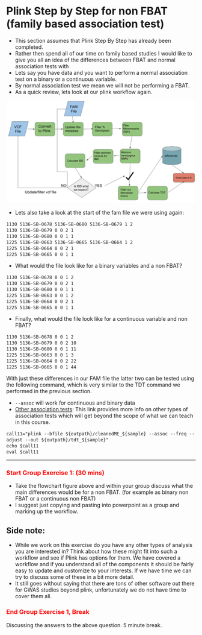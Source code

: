 # Plink Step by Step for non FBAT (family based association test)

- This section assumes that Plink Step By Step has already been completed.
- Rather then spend all of our time on family based studies I would like to give you all an idea of the differences between FBAT and normal association tests with
- Lets say you have data and you want to perform a normal association test on a binary or a continuous variable.
- By normal association test we mean we will not be performing a FBAT.
- As a quick review, lets look at our plink workflow again. 

![](figures/2075fd2e.png)

- Lets also take a look at the start of the fam file we were using again:

```
1130 5136-SB-0678 5136-SB-0680 5136-SB-0679 1 2
1130 5136-SB-0679 0 0 2 1
1130 5136-SB-0680 0 0 1 1
1225 5136-SB-0663 5136-SB-0665 5136-SB-0664 1 2
1225 5136-SB-0664 0 0 2 1
1225 5136-SB-0665 0 0 1 1
```

- What would the file look like for a binary variables and a non FBAT?

```
1130 5136-SB-0678 0 0 1 2
1130 5136-SB-0679 0 0 2 1
1130 5136-SB-0680 0 0 1 1
1225 5136-SB-0663 0 0 1 2
1225 5136-SB-0664 0 0 2 1
1225 5136-SB-0665 0 0 1 1
```

- Finally, what would the file look like for a continuous variable and non FBAT?

```
1130 5136-SB-0678 0 0 1 2
1130 5136-SB-0679 0 0 2 10
1130 5136-SB-0680 0 0 1 11
1225 5136-SB-0663 0 0 1 3
1225 5136-SB-0664 0 0 2 22
1225 5136-SB-0665 0 0 1 44
```


With just these differences in our FAM file the latter two can be tested using the following command, which is very similar to 
the TDT command we performed in the previous section.
- `--assoc` will work for continuous and binary data
- [Other association tests](http://zzz.bwh.harvard.edu/plink/anal.shtml): This link provides more info on other types of association
tests which will get beyond the scope of what we can teach in this course. 

```
call11="plink --bfile ${outpath}/cleanedME_${sample} --assoc --freq --adjust --out ${outpath}/tdt_${sample}"
echo $call11
eval $call11
```


---


### <font color='red'> Start Group Exercise 1: (30 mins) </font>

- Take the flowchart figure above and within your group discuss what the main differences would be for a non FBAT. (for example as binary non FBAT or a continuous non FBAT)
- I suggest just copying and pasting into powerpoint as a group and marking up the workflow. 



## Side note:

- While we work on this exercise do you have any other types of analysis you are interested in? Think about how these might 
fit into such a workflow and see if Plink has options for them. We have covered a workflow and if you understand all of the 
components it should be fairly easy to update and customize to your interests. If we have time we can try to discuss some of these in a bit more detail.
- It still goes without saying that there are tons of other software out there for GWAS studies beyond plink, unfortunately we do
not have time to cover them all. 

### <font color='red'> End Group Exercise 1, Break </font>

Discussing the answers to the above question. 5 minute break.






